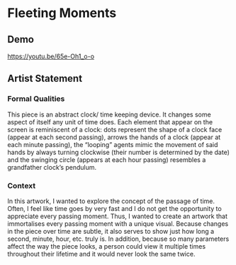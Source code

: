 # Fleeting Moments

## Demo

 https://youtu.be/65e-Oh1_o-o

## Artist Statement

### Formal Qualities

This piece is an abstract clock/ time keeping device. It changes some aspect of itself any unit of time does. Each element that appear on the screen is reminiscent of a clock: dots represent the shape of a clock face (appear at each second passing), arrows the hands of a clock (appear at each minute passing), the “looping” agents mimic the movement of said hands by always turning clockwise (their number is determined by the date)  and the swinging circle (appears at each hour passing) resembles a grandfather clock’s pendulum. 

### Context

In this artwork, I wanted to explore the concept of the passage of time. Often, I feel like time goes by very fast and I do not get the opportunity to appreciate every passing moment. Thus, I wanted to create an artwork that immortalises every passing moment with a unique visual. Because changes in the piece over time are subtle, it also serves to show just how long  a second, minute, hour, etc. truly is. In addition, because so many parameters affect the way the piece looks, a person could view it multiple times throughout their lifetime and it would never look the same twice.
